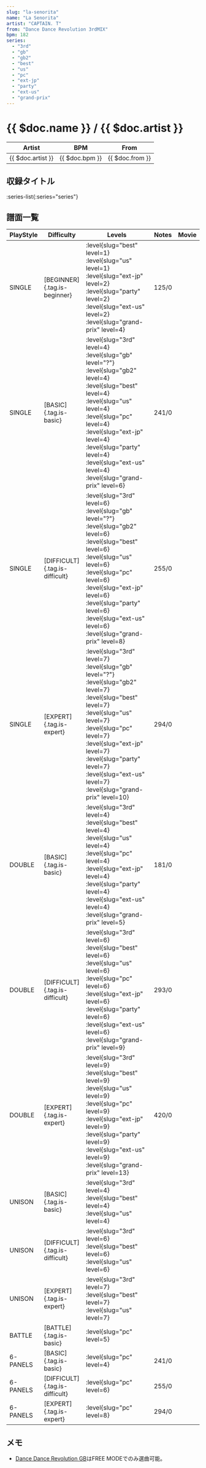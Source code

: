 ```yaml
---
slug: "la-senorita"
name: "La Senorita"
artist: "CAPTAIN. T"
from: "Dance Dance Revolution 3rdMIX"
bpm: 182
series:
  - "3rd"
  - "gb"
  - "gb2"
  - "best"
  - "us"
  - "pc"
  - "ext-jp"
  - "party"
  - "ext-us"
  - "grand-prix"
---
```


# {{ $doc.name }} / {{ $doc.artist }}

|Artist|BPM|From|
|------|---|----|
|{{ $doc.artist }}|{{ $doc.bpm }}|{{ $doc.from }}|

## 収録タイトル

:series-list{:series="series"}

## 譜面一覧

|PlayStyle|Difficulty|Levels|Notes|Movie|
|---------|----------|------|-----|-----|
|SINGLE|[BEGINNER]{.tag.is-beginner}|<div class="field is-grouped is-grouped-multiline"> :level{slug="best" level=1} :level{slug="us" level=1} :level{slug="ext-jp" level=2} :level{slug="party" level=2} :level{slug="ext-us" level=2} :level{slug="grand-prix" level=4}</div>|125/0||
|SINGLE|[BASIC]{.tag.is-basic}|<div class="field is-grouped is-grouped-multiline"> :level{slug="3rd" level=4} :level{slug="gb" level="?"} :level{slug="gb2" level=4} :level{slug="best" level=4} :level{slug="us" level=4} :level{slug="pc" level=4} :level{slug="ext-jp" level=4} :level{slug="party" level=4} :level{slug="ext-us" level=4} :level{slug="grand-prix" level=6}</div>|241/0||
|SINGLE|[DIFFICULT]{.tag.is-difficult}|<div class="field is-grouped is-grouped-multiline"> :level{slug="3rd" level=6} :level{slug="gb" level="?"} :level{slug="gb2" level=6} :level{slug="best" level=6} :level{slug="us" level=6} :level{slug="pc" level=6} :level{slug="ext-jp" level=6} :level{slug="party" level=6} :level{slug="ext-us" level=6} :level{slug="grand-prix" level=8}</div>|255/0||
|SINGLE|[EXPERT]{.tag.is-expert}|<div class="field is-grouped is-grouped-multiline"> :level{slug="3rd" level=7} :level{slug="gb" level="?"} :level{slug="gb2" level=7} :level{slug="best" level=7} :level{slug="us" level=7} :level{slug="pc" level=7} :level{slug="ext-jp" level=7} :level{slug="party" level=7} :level{slug="ext-us" level=7} :level{slug="grand-prix" level=10}</div>|294/0||
|DOUBLE|[BASIC]{.tag.is-basic}|<div class="field is-grouped is-grouped-multiline"> :level{slug="3rd" level=4} :level{slug="best" level=4} :level{slug="us" level=4} :level{slug="pc" level=4} :level{slug="ext-jp" level=4} :level{slug="party" level=4} :level{slug="ext-us" level=4} :level{slug="grand-prix" level=5}</div>|181/0||
|DOUBLE|[DIFFICULT]{.tag.is-difficult}|<div class="field is-grouped is-grouped-multiline"> :level{slug="3rd" level=6} :level{slug="best" level=6} :level{slug="us" level=6} :level{slug="pc" level=6} :level{slug="ext-jp" level=6} :level{slug="party" level=6} :level{slug="ext-us" level=6} :level{slug="grand-prix" level=9}</div>|293/0||
|DOUBLE|[EXPERT]{.tag.is-expert}|<div class="field is-grouped is-grouped-multiline"> :level{slug="3rd" level=9} :level{slug="best" level=9} :level{slug="us" level=9} :level{slug="pc" level=9} :level{slug="ext-jp" level=9} :level{slug="party" level=9} :level{slug="ext-us" level=9} :level{slug="grand-prix" level=13}</div>|420/0||
|UNISON|[BASIC]{.tag.is-basic}|<div class="field is-grouped is-grouped-multiline"> :level{slug="3rd" level=4} :level{slug="best" level=4} :level{slug="us" level=4}</div>|||
|UNISON|[DIFFICULT]{.tag.is-difficult}|<div class="field is-grouped is-grouped-multiline"> :level{slug="3rd" level=6} :level{slug="best" level=6} :level{slug="us" level=6}</div>|||
|UNISON|[EXPERT]{.tag.is-expert}|<div class="field is-grouped is-grouped-multiline"> :level{slug="3rd" level=7} :level{slug="best" level=7} :level{slug="us" level=7}</div>|||
|BATTLE|[BATTLE]{.tag.is-basic}|<div class="field is-grouped is-grouped-multiline"> :level{slug="pc" level=5}</div>|||
|6-PANELS|[BASIC]{.tag.is-basic}|<div class="field is-grouped is-grouped-multiline"> :level{slug="pc" level=4}</div>|241/0||
|6-PANELS|[DIFFICULT]{.tag.is-difficult}|<div class="field is-grouped is-grouped-multiline"> :level{slug="pc" level=6}</div>|255/0||
|6-PANELS|[EXPERT]{.tag.is-expert}|<div class="field is-grouped is-grouped-multiline"> :level{slug="pc" level=8}</div>|294/0||

## メモ

- [Dance Dance Revolution GB](/series/gb)はFREE MODEでのみ選曲可能。
